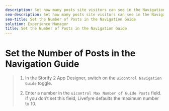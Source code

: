 ```yaml
---
description: Set how many posts site visitors can see in the Navigation Guide.
seo-description: Set how many posts site visitors can see in the Navigation Guide.
seo-title: Set the Number of Posts in the Navigation Guide
solution: Experience Manager
title: Set the Number of Posts in the Navigation Guide
---
```


# Set the Number of Posts in the Navigation Guide

>1. In the Storify 2 App Designer, switch on the `uicontrol Navigation Guide` toggle.
>   
>1. Enter a number in the `uicontrol Max Number of Guide Posts` field. If you don’t set this field, Livefyre defaults the maximum number to 10.
>   
>   
